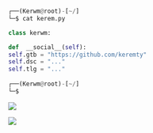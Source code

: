 <p align=center>

 ```python

┌──(Kerwm@root)-[~/]
└─$ cat kerem.py

class kerwm:

def  __social__(self):
 self.gtb = "https://github.com/keremty"
 self.dsc = "..." 
 self.tlg = "..."
  
 ┌──(Kerwm@root)-[~/]
 └─$

```
 </p>
 
![](https://komarev.com/ghpvc/?username=keremty)


![](https://raw.githubusercontent.com/Sutil/Sutil/2b2fad3bf54522bb30c8c170591fc68ff51b69e6/github-contribution-grid-snake2.svg)
